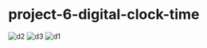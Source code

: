 # project-6-digital-clock-time
![d2](https://github.com/tasbeeha000/project-6-digital-clock-time/assets/137652796/05f69c79-d7e8-44b6-b49c-572eca251d4a)
![d3](https://github.com/tasbeeha000/project-6-digital-clock-time/assets/137652796/6b2d0a40-2b49-43cb-b3b0-e2d3858acc34)
![d1](https://github.com/tasbeeha000/project-6-digital-clock-time/assets/137652796/5da4c02e-7128-4529-8ead-04683f2da0b6)
